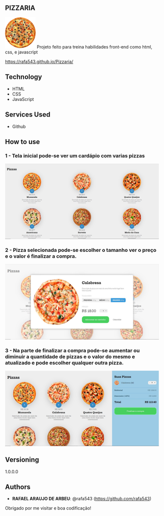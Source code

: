 ## PIZZARIA

<img src="https://github.com/rafa543/Pizzaria/blob/main/images/pizza.png" width="100px" />
Projeto feito para treina habilidades front-end como html, css, e javascript

https://rafa543.github.io/Pizzaria/

 
## Technology 
 
* HTML
* CSS
* JavaScript
 
 
## Services Used
 
* Github

 
## How to use
 
### 1 - Tela inicial pode-se ver um cardápio com varias pizzas
![Home Screen](https://github.com/rafa543/Pizzaria/blob/main/readme-imgs/Screenshot_1.jpg)
 
### 2 - Pizza selecionada pode-se escolher o tamanho ver o preço e o valor é finalizar a compra.
![Home Screen](https://github.com/rafa543/Pizzaria/blob/main/readme-imgs/Screenshot_2.jpg)

### 3 - Na parte de finalizar a compra pode-se aumentar ou diminuir a quantidade de pizzas e o valor do mesmo e atualizado e pode escolher qualquer outra pizza.
![Home Screen](https://github.com/rafa543/Pizzaria/blob/main/readme-imgs/Screenshot_3.jpg)

## Versioning
 
1.0.0.0
 
 
## Authors
 
* **RAFAEL ARAUJO DE ARBEU**: @rafa543 (https://github.com/rafa543)
 
 
Obrigado por me visitar e boa codificação!
